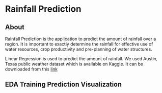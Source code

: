 # Rainfall Prediction

## About
Rainfall Prediction is the application to predict the amount of rainfall over a region. It is important to exactly determine the rainfall for effective use of water resources, crop productivity and pre-planning of water structures.

Linear Regression is used to predict the amount of rainfall. We used Austin, Texas public weather dataset which is available on Kaggle. It can be downloaded from this [link](https://www.kaggle.com/grubenm/austin-weather)

## EDA          Training          Prediction          Visualization
